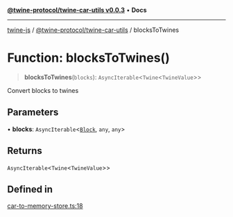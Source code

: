 [**@twine-protocol/twine-car-utils v0.0.3**](../index.md) • **Docs**

***

[twine-js](../../../index.md) / [@twine-protocol/twine-car-utils](../index.md) / blocksToTwines

# Function: blocksToTwines()

> **blocksToTwines**(`blocks`): `AsyncIterable`\<`Twine`\<`TwineValue`\>\>

Convert blocks to twines

## Parameters

• **blocks**: `AsyncIterable`\<[`Block`](../interfaces/Block.md), `any`, `any`\>

## Returns

`AsyncIterable`\<`Twine`\<`TwineValue`\>\>

## Defined in

[car-to-memory-store.ts:18](https://github.com/twine-protocol/twine-js/blob/afcd6a4191783e38a824b15e0910dbcaa4196a95/packages/twine-car-utils/src/car-to-memory-store.ts#L18)
